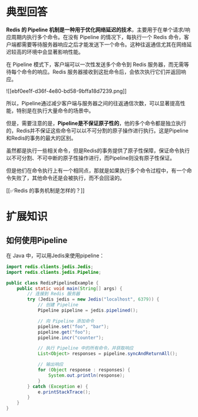 # 典型回答


**Redis 的 Pipeline 机制是一种用于优化网络延迟的技术**，主要用于在单个请求/响应周期内执行多个命令。在没有 Pipeline 的情况下，每执行一个 Redis 命令，客户端都需要等待服务器响应之后才能发送下一个命令。这种往返通信尤其在网络延迟较高的环境中会显著影响性能。



在 Pipeline 模式下，客户端可以一次性发送多个命令到 Redis 服务器，而无需等待每个命令的响应。Redis 服务器接收到这批命令后，会依次执行它们并返回响应。

![[ebf0ee1f-d36f-4e80-bd58-9bffa18d7239.png]]



所以，Pipeline通过减少客户端与服务器之间的往返通信次数，可以显著提高性能，特别是在执行大量命令的场景中。



但是，需要注意的是，**Pipeline是不保证原子性的**，他的多个命令都是独立执行的，Redis并不保证这些命令可以以不可分割的原子操作进行执行。这是Pipeline和Redis的事务的最大的区别。



虽然都是执行一些相关命令，但是Redis的事务提供了原子性保障，保证命令执行以不可分割、不可中断的原子性操作进行，而Pipeline则没有原子性保证。



但是他们在命令执行上有一个相同点，那就是如果执行多个命令过程中，有一个命令失败了，其他命令还是会被执行，而不会回滚的。



[[✅Redis 的事务机制是怎样的？]]

# 扩展知识


## 如何使用Pipeline


在 Java 中，可以用Jedis来使用pipeline：



```java
import redis.clients.jedis.Jedis;
import redis.clients.jedis.Pipeline;

public class RedisPipelineExample {
    public static void main(String[] args) {
        // 连接到 Redis 服务器
        try (Jedis jedis = new Jedis("localhost", 6379)) {
            // 创建 Pipeline
            Pipeline pipeline = jedis.pipelined();

            // 向 Pipeline 添加命令
            pipeline.set("foo", "bar");
            pipeline.get("foo");
            pipeline.incr("counter");

            // 执行 Pipeline 中的所有命令，并获取响应
            List<Object> responses = pipeline.syncAndReturnAll();

            // 输出响应
            for (Object response : responses) {
                System.out.println(response);
            }
        } catch (Exception e) {
            e.printStackTrace();
        }
    }
}

```

